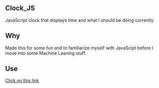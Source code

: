 ## Clock_JS
JavaScript clock that displays time and what I should be doing currently

## Why
Made this for some fun and to familiarize myself with JavaScipt before I move into some Machine Leaning stuff.

## Use
[Click on this link](https://ethantilley.github.io/The-Whats-Ethan-Up-To-Clock/)
